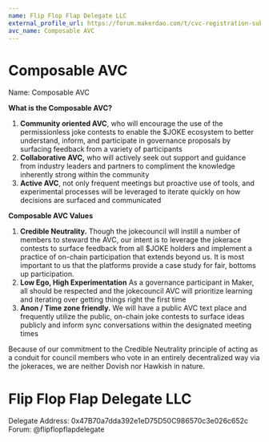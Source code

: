 ```yaml
---
name: Flip Flop Flap Delegate LLC
external_profile_url: https://forum.makerdao.com/t/cvc-registration-submission-composable-cvc/20348
avc_name: Composable AVC
---
```


# Composable AVC
Name: Composable AVC

**What is the Composable AVC?**

1. **Community oriented AVC**, who will encourage the use of the permissionless joke contests to enable the $JOKE ecosystem to better understand, inform, and participate in governance proposals by surfacing feedback from a variety of participants
2. **Collaborative AVC,** who will actively seek out support and guidance from industry leaders and partners to compliment the knowledge inherently strong within the community
3. **Active AVC**, not only frequent meetings but proactive use of tools, and experimental processes will be leveraged to iterate quickly on how decisions are surfaced and communicated

**Composable AVC Values**

1. **Credible Neutrality.** Though the jokecouncil will instill a number of members to steward the AVC, our intent is to leverage the jokerace contests to surface feedback from all $JOKE holders and implement a practice of on-chain participation that extends beyond us. It is most important to us that the platforms provide a case study for fair, bottoms up participation.
2. **Low Ego, High Experimentation** As a governance participant in Maker, all should be respected and the jokecouncil AVC will prioritize learning and iterating over getting things right the first time
3. **Anon / Time zone friendly.** We will have a public AVC text place and frequently utilize the public, on-chain joke contests to surface ideas publicly and inform sync conversations within the designated meeting times

Because of our commitment to the Credible Neutrality principle of acting as a conduit for council members who vote in an entirely decentralized way via the jokeraces, we are neither Dovish nor Hawkish in nature.

# Flip Flop Flap Delegate LLC
Delegate Address: 0x47B70a7dda392e1eD75D50C986570c3e026c652c  
Forum: @flipflopflapdelegate  